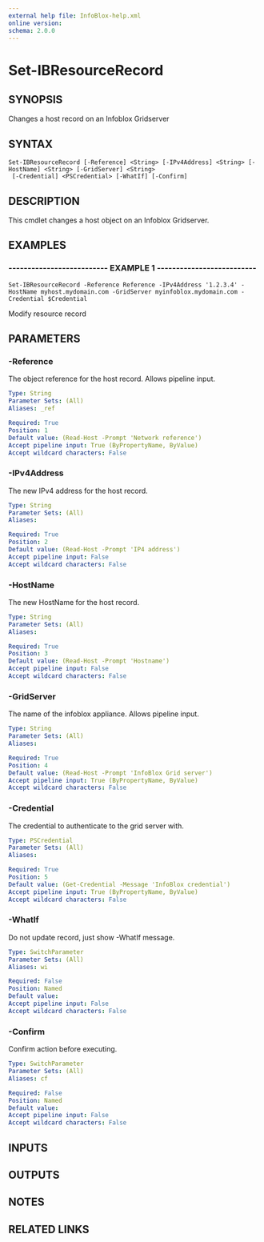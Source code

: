 ```yaml
---
external help file: InfoBlox-help.xml
online version: 
schema: 2.0.0
---
```


# Set-IBResourceRecord
## SYNOPSIS
Changes a host record on an Infoblox Gridserver

## SYNTAX

```
Set-IBResourceRecord [-Reference] <String> [-IPv4Address] <String> [-HostName] <String> [-GridServer] <String>
 [-Credential] <PSCredential> [-WhatIf] [-Confirm]
```

## DESCRIPTION
This cmdlet changes a host object on an Infoblox Gridserver.

## EXAMPLES

### -------------------------- EXAMPLE 1 --------------------------
```
Set-IBResourceRecord -Reference Reference -IPv4Address '1.2.3.4' -HostName myhost.mydomain.com -GridServer myinfoblox.mydomain.com -Credential $Credential
```

Modify resource record

## PARAMETERS

### -Reference
The object reference for the host record.
Allows pipeline input.

```yaml
Type: String
Parameter Sets: (All)
Aliases: _ref

Required: True
Position: 1
Default value: (Read-Host -Prompt 'Network reference')
Accept pipeline input: True (ByPropertyName, ByValue)
Accept wildcard characters: False
```

### -IPv4Address
The new IPv4 address for the host record.

```yaml
Type: String
Parameter Sets: (All)
Aliases: 

Required: True
Position: 2
Default value: (Read-Host -Prompt 'IP4 address')
Accept pipeline input: False
Accept wildcard characters: False
```

### -HostName
The new HostName for the host record.

```yaml
Type: String
Parameter Sets: (All)
Aliases: 

Required: True
Position: 3
Default value: (Read-Host -Prompt 'Hostname')
Accept pipeline input: False
Accept wildcard characters: False
```

### -GridServer
The name of the infoblox appliance.
Allows pipeline input.

```yaml
Type: String
Parameter Sets: (All)
Aliases: 

Required: True
Position: 4
Default value: (Read-Host -Prompt 'InfoBlox Grid server')
Accept pipeline input: True (ByPropertyName, ByValue)
Accept wildcard characters: False
```

### -Credential
The credential to authenticate to the grid server with.

```yaml
Type: PSCredential
Parameter Sets: (All)
Aliases: 

Required: True
Position: 5
Default value: (Get-Credential -Message 'InfoBlox credential')
Accept pipeline input: True (ByPropertyName, ByValue)
Accept wildcard characters: False
```

### -WhatIf
Do not update record, just show -WhatIf message.

```yaml
Type: SwitchParameter
Parameter Sets: (All)
Aliases: wi

Required: False
Position: Named
Default value: 
Accept pipeline input: False
Accept wildcard characters: False
```

### -Confirm
Confirm action before executing.

```yaml
Type: SwitchParameter
Parameter Sets: (All)
Aliases: cf

Required: False
Position: Named
Default value: 
Accept pipeline input: False
Accept wildcard characters: False
```

## INPUTS

## OUTPUTS

## NOTES

## RELATED LINKS

